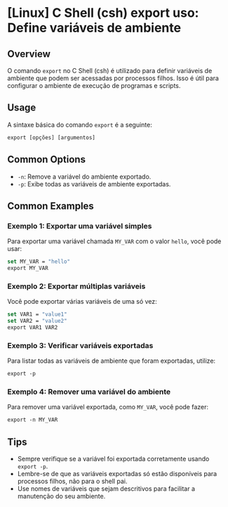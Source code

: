 # [Linux] C Shell (csh) export uso: Define variáveis de ambiente

## Overview
O comando `export` no C Shell (csh) é utilizado para definir variáveis de ambiente que podem ser acessadas por processos filhos. Isso é útil para configurar o ambiente de execução de programas e scripts.

## Usage
A sintaxe básica do comando `export` é a seguinte:

```csh
export [opções] [argumentos]
```

## Common Options
- `-n`: Remove a variável do ambiente exportado.
- `-p`: Exibe todas as variáveis de ambiente exportadas.

## Common Examples

### Exemplo 1: Exportar uma variável simples
Para exportar uma variável chamada `MY_VAR` com o valor `hello`, você pode usar:

```csh
set MY_VAR = "hello"
export MY_VAR
```

### Exemplo 2: Exportar múltiplas variáveis
Você pode exportar várias variáveis de uma só vez:

```csh
set VAR1 = "value1"
set VAR2 = "value2"
export VAR1 VAR2
```

### Exemplo 3: Verificar variáveis exportadas
Para listar todas as variáveis de ambiente que foram exportadas, utilize:

```csh
export -p
```

### Exemplo 4: Remover uma variável do ambiente
Para remover uma variável exportada, como `MY_VAR`, você pode fazer:

```csh
export -n MY_VAR
```

## Tips
- Sempre verifique se a variável foi exportada corretamente usando `export -p`.
- Lembre-se de que as variáveis exportadas só estão disponíveis para processos filhos, não para o shell pai.
- Use nomes de variáveis que sejam descritivos para facilitar a manutenção do seu ambiente.